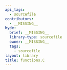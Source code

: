 ```yaml
---
api_tags:
  - sourcefile
contributors:
  - __MISSING__
hyde:
  brief: __MISSING__
  library-type: sourcefile
  owner: __MISSING__
  tags:
    - sourcefile
layout: library
title: functions.C
---
```

